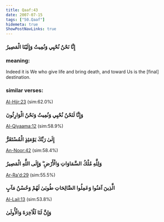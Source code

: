 ```yaml
---
title: Qaaf:43
date: 2007-07-15
tags: ["50.Qaaf"]
hidemeta: true 
ShowPostNavLinks: true 
---
```

### إِنَّا نَحْنُ نُحْيِي وَنُمِيتُ وَإِلَيْنَا الْمَصِيرُ
### meaning: 
Indeed it is We who give life and bring death, and toward Us is the [final] destination.
### similar verses: 

[Al-Hijr:23](/15/23) (sim:62.0%)

### وَإِنَّا لَنَحْنُ نُحْيِي وَنُمِيتُ وَنَحْنُ الْوَارِثُونَ

[Al-Qiyaama:12](/75/12) (sim:58.9%)

### إِلَىٰ رَبِّكَ يَوْمَئِذٍ الْمُسْتَقَرُّ

[An-Noor:42](/24/42) (sim:58.4%)

### وَلِلَّهِ مُلْكُ السَّمَاوَاتِ وَالْأَرْضِ ۖ وَإِلَى اللَّهِ الْمَصِيرُ

[Ar-Ra'd:29](/13/29) (sim:55.5%)

### الَّذِينَ آمَنُوا وَعَمِلُوا الصَّالِحَاتِ طُوبَىٰ لَهُمْ وَحُسْنُ مَآبٍ

[Al-Lail:13](/92/13) (sim:53.8%)

### وَإِنَّ لَنَا لَلْآخِرَةَ وَالْأُولَىٰ
